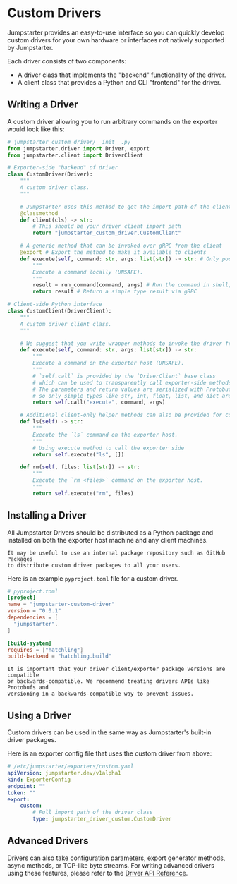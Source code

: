 # Custom Drivers

Jumpstarter provides an easy-to-use interface so you can quickly develop custom
drivers for your own hardware or interfaces not natively supported by Jumpstarter.

Each driver consists of two components:
- A driver class that implements the "backend" functionality of the driver.
- A client class that provides a Python and CLI "frontend" for the driver.

## Writing a Driver

A custom driver allowing you to run arbitrary commands on the exporter would
look like this:

```python
# jumpstarter_custom_driver/__init__.py
from jumpstarter.driver import Driver, export
from jumpstarter.client import DriverClient

# Exporter-side "backend" of driver
class CustomDriver(Driver):
    """
    A custom driver class.
    """

    # Jumpstarter uses this method to get the import path of the client class
    @classmethod
    def client(cls) -> str:
        # This should be your driver client import path
        return "jumpstarter_custom_driver.CustomClient"

    # A generic method that can be invoked over gRPC from the client
    @export # Export the method to make it available to clients
    def execute(self, command: str, args: list[str]) -> str: # Only positional arguments are allowed
        """
        Execute a command locally (UNSAFE).
        """
        result = run_command(command, args) # Run the command in shell, etc.
        return result # Return a simple type result via gRPC

# Client-side Python interface
class CustomClient(DriverClient):
    """
    A custom driver client class.
    """

    # We suggest that you write wrapper methods to invoke the driver from the client
    def execute(self, command: str, args: list[str]) -> str:
        """
        Execute a command on the exporter host (UNSAFE).
        """
        # `self.call` is provided by the `DriverClient` base class
        # which can be used to transparently call exporter-side methods by name.
        # The parameters and return values are serialized with Protobuf,
        # so only simple types like str, int, float, list, and dict are supported.
        return self.call("execute", command, args)

    # Additional client-only helper methods can also be provided for convenience
    def ls(self) -> str:
        """
        Execute the `ls` command on the exporter host.
        """
        # Using execute method to call the exporter side
        return self.execute("ls", [])

    def rm(self, files: list[str]) -> str:
        """
        Execute the `rm <files>` command on the exporter host.
        """
        return self.execute("rm", files)
```

## Installing a Driver

All Jumpstarter Drivers should be distributed as a Python package and installed
on both the exporter host machine and any client machines.

```{tip}
It may be useful to use an internal package repository such as GitHub Packages
to distribute custom driver packages to all your users.
```

Here is an example `pyproject.toml` file for a custom driver.

```toml
# pyproject.toml
[project]
name = "jumpstarter-custom-driver"
version = "0.0.1"
dependencies = [
  "jumpstarter",
]

[build-system]
requires = ["hatchling"]
build-backend = "hatchling.build"
```

```{note}
It is important that your driver client/exporter package versions are compatible
or backwards-compatible. We recommend treating drivers APIs like Protobufs and
versioning in a backwards-compatible way to prevent issues.
```

## Using a Driver

Custom drivers can be used in the same way as Jumpstarter's built-in driver packages.

Here is an exporter config file that uses the custom driver from above:

```yaml
# /etc/jumpstarter/exporters/custom.yaml
apiVersion: jumpstarter.dev/v1alpha1
kind: ExporterConfig
endpoint: ""
token: ""
export:
    custom:
        # Full import path of the driver class
        type: jumpstarter_driver_custom.CustomDriver
```

## Advanced Drivers

Drivers can also take configuration parameters, export generator methods,
async methods, or TCP-like byte streams. For writing advanced drivers using
these features, please refer to the [Driver API Reference](#driver-api).

